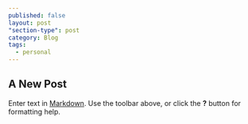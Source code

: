 ```yaml
---
published: false
layout: post
"section-type": post
category: Blog
tags: 
  - personal
---
```

## A New Post

Enter text in [Markdown](http://daringfireball.net/projects/markdown/). Use the toolbar above, or click the **?** button for formatting help.

